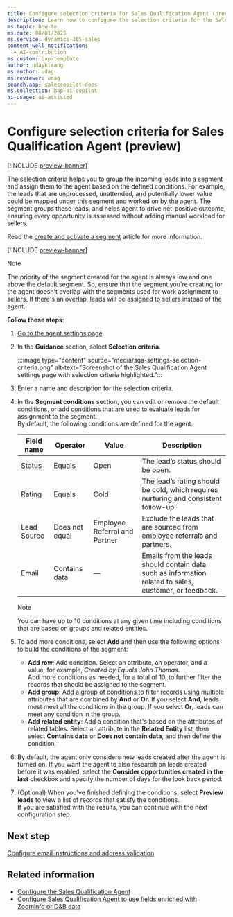 ```yaml
---
title: Configure selection criteria for Sales Qualification Agent (preview)
description: Learn how to configure the selection criteria for the Sales Qualification Agent in Dynamics 365 Sales.
ms.topic: how-to 
ms.date: 08/01/2025
ms.service: dynamics-365-sales
content_well_notification:
  - AI-contribution
ms.custom: bap-template
author: udaykirang
ms.author: udag
ms.reviewer: udag
search.app: salescopilot-docs
ms.collection: bap-ai-copilot
ai-usage: ai-assisted
---
```


# Configure selection criteria for Sales Qualification Agent (preview)

[!INCLUDE [preview-banner](~/../shared-content/shared/preview-includes/preview-banner.md)]

The selection criteria helps you to group the incoming leads into a segment and assign them to the agent based on the defined conditions. For example, the leads that are unprocessed, unattended, and potentially lower value could be mapped under this segment and worked on by the agent. The segment groups these leads, and helps agent to drive net-positive outcome, ensuring every opportunity is assessed without adding manual workload for sellers.  

Read the [create and activate a segment](wa-create-and-activate-a-segment.md#create-and-activate-a-segment) article for more information.

[!INCLUDE [preview-banner](~/../shared-content/shared/preview-includes/preview-note-d365.md)]

> [!NOTE]
> The priority of the segment created for the agent is always low and one above the default segment. So, ensure that the segment you're creating for the agent doesn't overlap with the segments used for work assignment to sellers. If there's an overlap, leads will be assigned to sellers instead of the agent.

**Follow these steps**:

1. [Go to the agent settings page](open-sales-qualification-agent-settings.md).  
1. In the **Guidance** section, select **Selection criteria**.  

    :::image type="content" source="media/sqa-settings-selection-criteria.png" alt-text="Screenshot of the Sales Qualification Agent settings page with selection criteria highlighted.":::

1. Enter a name and description for the selection criteria.
1. In the **Segment conditions** section, you can edit or remove the default conditions, or add conditions that are used to evaluate leads for assignment to the segment.  
    By default, the following conditions are defined for the agent.  

    | Field name | Operator | Value | Description |
    |------------|----------|-------|-------------|
    | Status | Equals | Open | The lead’s status should be open. |
    | Rating | Equals | Cold | The lead’s rating should be cold, which requires nurturing and consistent follow-up. |
    | Lead Source | Does not equal | Employee Referral and Partner | Exclude the leads that are sourced from employee referrals and partners. |
    | Email | Contains data | &mdash;| Emails from the leads should contain data such as information related to sales, customer, or feedback. |

    > [!NOTE]
    > You can have up to 10 conditions at any given time including conditions that are based on groups and related entities.

1. To add more conditions, select **Add** and then use the following options to build the conditions of the segment:
    - **Add row**: Add condition. Select an attribute, an operator, and a value; for example, *Created by Equals John Thomas*.  
        Add more conditions as needed, for a total of 10, to further filter the records that should be assigned to the segment.
    - **Add group**: Add a group of conditions to filter records using multiple attributes that are combined by **And** or **Or**. If you select **And**, leads must meet all the conditions in the group. If you select **Or**, leads can meet any condition in the group.
    - **Add related entity**: Add a condition that's based on the attributes of related tables. Select an attribute in the **Related Entity** list, then select **Contains data** or **Does not contain data**, and then define the condition.  
1. By default, the agent only considers new leads created after the agent is turned on. If you want the agent to also research on leads created before it was enabled, select the **Consider opportunities created in the last** checkbox and specify the number of days for the look back period.  
1. (Optional) When you've finished defining the conditions, select **Preview leads** to view a list of records that satisfy the conditions.  
    If you are satisfied with the results, you can continue with the next configuration step.

## Next step

[Configure email instructions and address validation](sales-qualification-agent-email-instruction-validation.md)

## Related information

- [Configure the Sales Qualification Agent](configure-sales-qualification-agent.md)  
- [Configure Sales Qualification Agent to use fields enriched with Zoominfo or D&B data](use-zoominfo-dnb-data-in-sales-qualification-agent.md)
